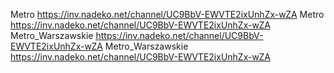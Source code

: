 Metro    https://inv.nadeko.net/channel/UC9BbV-EWVTE2ixUnhZx-wZA
Metro    https://inv.nadeko.net/channel/UC9BbV-EWVTE2ixUnhZx-wZA
Metro_Warszawskie    https://inv.nadeko.net/channel/UC9BbV-EWVTE2ixUnhZx-wZA
Metro_Warszawskie    https://inv.nadeko.net/channel/UC9BbV-EWVTE2ixUnhZx-wZA
